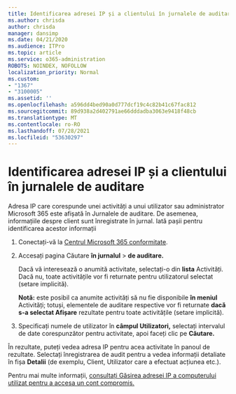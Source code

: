```yaml
---
title: Identificarea adresei IP și a clientului în jurnalele de auditare
ms.author: chrisda
author: chrisda
manager: dansimp
ms.date: 04/21/2020
ms.audience: ITPro
ms.topic: article
ms.service: o365-administration
ROBOTS: NOINDEX, NOFOLLOW
localization_priority: Normal
ms.custom:
- "1367"
- "3100005"
ms.assetid: ''
ms.openlocfilehash: a596dd4bed90a0d777dcf19c4c82b41c67fac812
ms.sourcegitcommit: 89d938a2d402791ae66dddadba3063e9418f48cb
ms.translationtype: MT
ms.contentlocale: ro-RO
ms.lasthandoff: 07/28/2021
ms.locfileid: "53630297"
---
```

# <a name="identify-ip-address-and-client-in-audit-logs"></a>Identificarea adresei IP și a clientului în jurnalele de auditare

Adresa IP care corespunde unei activități a unui utilizator sau administrator Microsoft 365 este afișată în Jurnalele de auditare. De asemenea, informațiile despre client sunt înregistrate în jurnal. Iată pașii pentru identificarea acestor informații

1. Conectați-vă la [Centrul Microsoft 365 conformitate](https://protection.office.com/).

2. Accesați pagina Căutare **în jurnalul**  >  **de auditare.**

   Dacă vă interesează o anumită activitate, selectați-o din **lista** Activități. Dacă nu, toate activitățile vor fi returnate pentru utilizatorul selectat (setare implicită).

   **Notă:** este posibil ca anumite activități să nu fie disponibile **în meniul** Activități; totuși, elementele de auditare respective vor fi returnate **dacă s-a selectat Afișare** rezultate pentru toate activitățile (setare implicită).

3. Specificați numele de utilizator în **câmpul Utilizatori,** selectați intervalul de date corespunzător pentru activitate, apoi faceți clic pe **Căutare.**

În rezultate, puteți vedea adresa IP pentru acea activitate în panoul de rezultate. Selectați înregistrarea de audit pentru a vedea informații detaliate în fișa **Detalii** (de exemplu, Client, Utilizator care a efectuat acțiunea etc.).

Pentru mai multe informații, [consultați Găsirea adresei IP a computerului utilizat pentru a accesa un cont compromis.](/microsoft-365/compliance/auditing-troubleshooting-scenarios#find-the-ip-address-of-the-computer-used-to-access-a-compromised-account)
